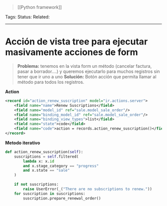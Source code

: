 > [[Python framework]]

Tags: 
Status: 
Related: 

___

# Acción de vista tree para ejecutar masivamente acciones de form

> **Problema:** tenemos en la vista form un método (cancelar factura, pasar a borrador....) y queremos ejecutarlo para muchos registros sin tener que ir uno a uno
> **Solución:** Botón acción que permita llamar al método para todos los registros.


**Action**
```xml
<record id="action_renew_suscription" model="ir.actions.server">  
    <field name="name">Renew Suscriptions</field>  
    <field name="model_id" ref="sale.model_sale_order"/>  
    <field name="binding_model_id" ref="sale.model_sale_order"/>  
    <field name="binding_view_types">list</field>  
    <field name="state">code</field>  
    <field name="code">action = records.action_renew_suscription()</field>  
</record>
```

**Metodo iterativo**
```python
def action_renew_suscription(self):  
    suscriptions = self.filtered(  
        lambda x: x.id  
        and x.stage_category == "progress"  
        and x.state == "sale"  
    )  
  
    if not suscriptions:  
        raise UserError(_("There are no subscriptions to renew."))  
    for suscription in suscriptions:  
        suscription.prepare_renewal_order()
```